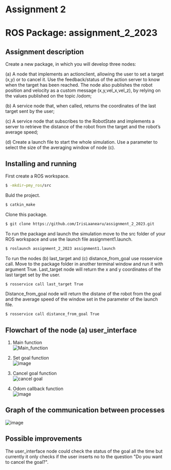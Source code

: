 # Assignment 2 
# ROS Package: assignment_2_2023

## Assignment description
Create a new package, in which you will develop three nodes: <br>

(a) A node that implements an actionclient, allowing the user to set a target (x,y) or to cancel it. Use the feedback/status of the 
action server to know when the target has been reached. The node also publishes the robot position and velocity as a custom message (x,y,vel_x,vel_z),
by relying on the values published on the topic /odom; <br>

(b) A service node that, when called, returns the coordinates of the last target sent by the user; <br>

(c) A service node that subscribes to the RobotState and implements a server to retrieve the distance of the robot from the target and the 
robot’s average speed; <br>

(d) Create a launch file to start the whole simulation. Use a parameter to select the size of the averaging window of node (c). <br>

## Installing and running
First create a ROS workspace.
```bash
$ -mkdir–pmy_ros/src
```
Buld the project.
```bash
$ catkin_make
```
Clone this package.
```bash
$ git clone https://github.com/IrisLaanearu/assignment_2_2023.git
```
To run the package and launch the simulation move to the src folder of your ROS workspace and use the launch file assignment1.launch.
```bash
$ roslaunch assignment_2_2023 assignment1.launch
```
To run the nodes (b) last_target and (c) distance_from_goal use rosservice call. Move to the package folder in another terminal window and run it with argument True.
Last_target node will return the x and y coordinates of the last target set by the user.
```bash
$ rosservice call last_target True
```
Distance_from_goal node will return the distane of the robot from the goal and the average speed of the window set in the parameter of the launch file.
```bash
$ rosservice call distance_from_goal True
```

## Flowchart of the node (a) user_interface
1. Main function <br>
![Main_function](https://github.com/IrisLaanearu/assignment_2_2023/assets/145934148/98508392-9662-4f6b-b282-fd3ad56a4402)

2. Set goal function <br>
![image](https://github.com/IrisLaanearu/assignment_2_2023/assets/145934148/75645cf6-4ed8-40af-bc73-fef4b1d747b7)

3. Cancel goal function <br>
![cancel goal](https://github.com/IrisLaanearu/assignment_2_2023/assets/145934148/9670b158-7efb-4c48-b866-492df8b04f02)

4. Odom callback function <br>
![image](https://github.com/IrisLaanearu/assignment_2_2023/assets/145934148/b4d0b0e3-191c-4779-926a-d837bd122ead)

## Graph of the communication between processes <br>
![image](https://github.com/IrisLaanearu/assignment_2_2023/assets/145934148/aff33c64-10d7-41d1-83b6-1e12b1615e3a)

## Possible improvements
The user_interface node could check the status of the goal all the time but currently it only checks if the user inserts no to the question "Do you want to cancel the goal?". 





